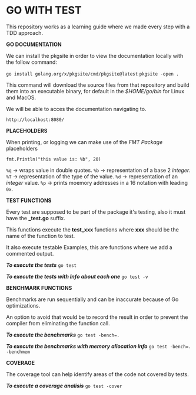 # GO WITH TEST

This repository works as a learning guide where we made every step with a TDD approach.

**GO DOCUMENTATION**

We can install the pkgsite in order to view the documentation locally with the follow command:

`go install golang.org/x/pkgsite/cmd/pkgsite@latest`
`pkgsite -open .`

This command will download the source files from that repository and build them into an executable binary, for default in the *$HOME/go/bin* for Linux and MacOS.

We will be able to acces the documentation navigating to.

`http://localhost:8080/`


**PLACEHOLDERS**

When printing, or logging we can make use of the *FMT Package* placeholders

`fmt.Println("this value is: %b", 20)`

`%q` -> wraps value in double quotes.
`%b` -> representation of a base 2 *integer*.
`%T` -> representation of the type of the value.
`%d` -> representation of an *integer* value.
`%p` -> prints moemory addresses in a 16 notation with leading `0x`.


**TEST FUNCTIONS**

Every test are supposed to be part of the package it's testing, also it must have the **_test.go** suffix.

This functions execute the **test_xxx** functions where **xxx** should be the name of the function to test.

It also execute testable Examples, this are functions where we add a commented output.

***To execute the tests***
`go test`

***To execute the tests with Info about each one***
`go test -v`


**BENCHMARK FUNCTIONS**

Benchmarks are run sequentially and can be inaccurate because of Go optimizations.

An option to avoid that would be to record the result
in order to prevent the compiler from eliminating the function call.

***To execute the benchmarks***
`go test -bench=.`

***To execute the benchmarks with memory allocation info***
`go test -bench=. -benchmem`

**COVERAGE**

The coverage tool can help identify areas of the code not covered by tests.

***To execute a coverage  analisis***
`go test -cover`
